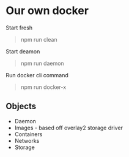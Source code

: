 # Our own docker

Start fresh

> npm run clean

Start deamon

> npm run daemon

Run docker cli command

> npm run docker-x

## Objects

- Daemon
- Images - based off overlay2 storage driver
- Containers
- Networks
- Storage

